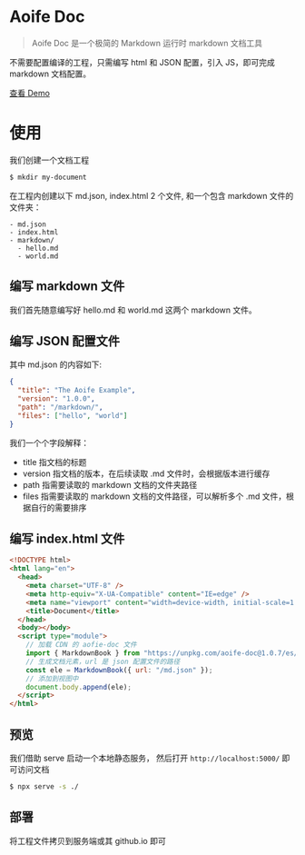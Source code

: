 # Aoife Doc

> Aoife Doc 是一个极简的 Markdown 运行时 markdown 文档工具

不需要配置编译的工程，只需编写 html 和 JSON 配置，引入 JS，即可完成 markdown 文档配置。

[查看 Demo](https://aoife-doc.writeflowy.com)

# 使用

我们创建一个文档工程

```bash
$ mkdir my-document
```

在工程内创建以下 md.json, index.html 2 个文件, 和一个包含 markdown 文件的文件夹：

```
- md.json
- index.html
- markdown/
  - hello.md
  - world.md
```

## 编写 markdown 文件

我们首先随意编写好 hello.md 和 world.md 这两个 markdown 文件。

## 编写 JSON 配置文件

其中 md.json 的内容如下:

```json
{
  "title": "The Aoife Example",
  "version": "1.0.0",
  "path": "/markdown/",
  "files": ["hello", "world"]
}
```

我们一个个字段解释：

- title 指文档的标题
- version 指文档的版本，在后续读取 .md 文件时，会根据版本进行缓存
- path 指需要读取的 markdown 文档的文件夹路径
- files 指需要读取的 markdown 文档的文件路径，可以解析多个 .md 文件，根据自行的需要排序

## 编写 index.html 文件

```html
<!DOCTYPE html>
<html lang="en">
  <head>
    <meta charset="UTF-8" />
    <meta http-equiv="X-UA-Compatible" content="IE=edge" />
    <meta name="viewport" content="width=device-width, initial-scale=1.0" />
    <title>Document</title>
  </head>
  <body></body>
  <script type="module">
    // 加载 CDN 的 aofie-doc 文件
    import { MarkdownBook } from "https://unpkg.com/aoife-doc@1.0.7/es/lib/index.js";
    // 生成文档元素，url 是 json 配置文件的路径
    const ele = MarkdownBook({ url: "/md.json" });
    // 添加到视图中
    document.body.append(ele);
  </script>
</html>
```

## 预览

我们借助 serve 启动一个本地静态服务， 然后打开 `http://localhost:5000/` 即可访问文档

```bash
$ npx serve -s ./
```

## 部署

将工程文件拷贝到服务端或其 github.io 即可
